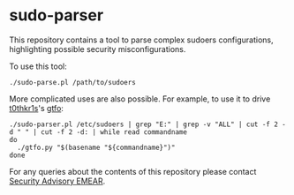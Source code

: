 # sudo-parser

This repository contains a tool to parse complex sudoers configurations, highlighting possible security misconfigurations.

To use this tool:

```./sudo-parse.pl /path/to/sudoers```

More complicated uses are also possible. For example, to use it to drive [t0thkr1s](https://github.com/t0thkr1s)'s [gtfo](https://github.com/t0thkr1s/gtfo):

```
./sudo-parser.pl /etc/sudoers | grep "E:" | grep -v "ALL" | cut -f 2 -d " " | cut -f 2 -d: | while read commandname
do
  ./gtfo.py "$(basename "${commandname}")"
done
```

For any queries about the contents of this repository please contact [Security Advisory EMEAR](mailto:css-adv-outreach@cisco.com).
